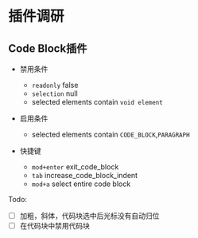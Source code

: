 # 插件调研

## Code Block插件

* 禁用条件
  * `readonly` false
  * `selection` null
  * selected elements contain `void element`

* 启用条件
  * selected elements contain `CODE_BLOCK`,`PARAGRAPH`

* 快捷键
  * `mod+enter` exit_code_block
  * `tab` increase_code_block_indent
  * `mod+a` select entire code block


Todo:
* [ ] 加粗，斜体，代码块选中后光标没有自动归位
* [ ] 在代码块中禁用代码块 